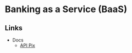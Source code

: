 # Banking as a Service (BaaS)

## Links

- Docs
  - [API Pix](https://dev.gerencianet.com.br/docs/api-pix-introducao)
